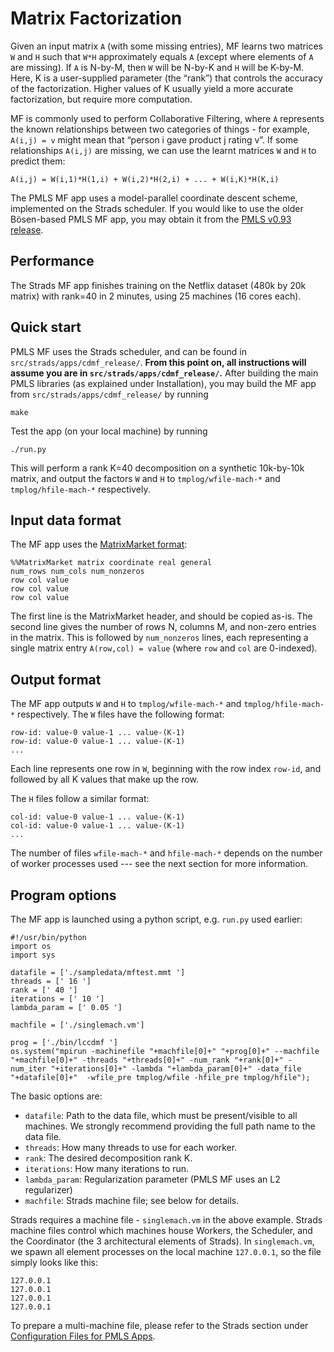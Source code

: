 # Matrix Factorization

Given an input matrix `A` (with some missing entries), MF learns two matrices `W` and `H` such that `W*H` approximately equals `A` (except where elements of `A` are missing). If `A` is N-by-M, then `W` will be N-by-K and `H` will be K-by-M. Here, K is a user-supplied parameter (the “rank”) that controls the accuracy of the factorization. Higher values of K usually yield a more accurate factorization, but require more computation.

MF is commonly used to perform Collaborative Filtering, where `A` represents the known relationships between two categories of things - for example, `A(i,j) = v` might mean that “person i gave product j rating v”. If some relationships `A(i,j)` are missing, we can use the learnt matrices `W` and `H` to predict them:

`A(i,j) = W(i,1)*H(1,i) + W(i,2)*H(2,i) + ... + W(i,K)*H(K,i)`

The PMLS MF app uses a model-parallel coordinate descent scheme, implemented on the Strads scheduler. If you would like to use the older Bösen-based PMLS MF app, you may obtain it from the [PMLS v0.93 release](https://github.com/sailing-pmls/bosen/tree/v0.9.3).

## Performance 

The Strads MF app finishes training on the Netflix dataset (480k by 20k matrix) with rank=40 in 2 minutes, using 25 machines (16 cores each).

## Quick start

PMLS MF uses the Strads scheduler, and can be found in `src/strads/apps/cdmf_release/`. **From this point on, all instructions will assume you are in `src/strads/apps/cdmf_release/`.** After building the main PMLS libraries (as explained under Installation), you may build the MF app from `src/strads/apps/cdmf_release/` by running

```
make
```

Test the app (on your local machine) by running

```
./run.py
```

This will perform a rank K=40 decomposition on a synthetic 10k-by-10k matrix, and output the factors `W` and `H` to `tmplog/wfile-mach-*` and `tmplog/hfile-mach-*` respectively.

## Input data format

The MF app uses the [MatrixMarket format](http://math.nist.gov/MatrixMarket/formats.html):

```
%%MatrixMarket matrix coordinate real general
num_rows num_cols num_nonzeros
row col value 
row col value 
row col value 
```

The first line is the MatrixMarket header, and should be copied as-is. The second line gives the number of rows N, columns M, and non-zero entries in the matrix. This is followed by `num_nonzeros` lines, each representing a single matrix entry `A(row,col) = value` (where `row` and `col` are 0-indexed).

## Output format

The MF app outputs `W` and `H` to `tmplog/wfile-mach-*` and `tmplog/hfile-mach-*` respectively. The `W` files have the following format:

```
row-id: value-0 value-1 ... value-(K-1)
row-id: value-0 value-1 ... value-(K-1)
...
```

Each line represents one row in `W`, beginning with the row index `row-id`, and followed by all K values that make up the row.

The `H` files follow a similar format:

```
col-id: value-0 value-1 ... value-(K-1)
col-id: value-0 value-1 ... value-(K-1)
...
```

The number of files `wfile-mach-*` and `hfile-mach-*` depends on the number of worker processes used --- see the next section for more information.

## Program options

The MF app is launched using a python script, e.g. `run.py` used earlier:

```
#!/usr/bin/python
import os
import sys

datafile = ['./sampledata/mftest.mmt ']
threads = [' 16 ']
rank = [' 40 ']
iterations = [' 10 ']
lambda_param = [' 0.05 ']

machfile = ['./singlemach.vm']

prog = ['./bin/lccdmf ']
os.system("mpirun -machinefile "+machfile[0]+" "+prog[0]+" --machfile "+machfile[0]+" -threads "+threads[0]+" -num_rank "+rank[0]+" -num_iter "+iterations[0]+" -lambda "+lambda_param[0]+" -data_file "+datafile[0]+"  -wfile_pre tmplog/wfile -hfile_pre tmplog/hfile");
```

The basic options are:
* `datafile`: Path to the data file, which must be present/visible to all machines. We strongly recommend providing the full path name to the data file.
* `threads`: How many threads to use for each worker.
* `rank`: The desired decomposition rank K.
* `iterations`: How many iterations to run.
* `lambda_param`: Regularization parameter (PMLS MF uses an L2 regularizer)
* `machfile`: Strads machine file; see below for details.

Strads requires a machine file - `singlemach.vm` in the above example. Strads machine files control which machines house Workers, the Scheduler, and the Coordinator (the 3 architectural elements of Strads). In `singlemach.vm`, we spawn all element processes on the local machine `127.0.0.1`, so the file simply looks like this:

```
127.0.0.1
127.0.0.1
127.0.0.1
127.0.0.1
```

To prepare a multi-machine file, please refer to the Strads section under [Configuration Files for PMLS Apps](configuration.md).
